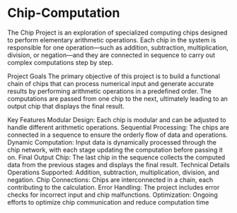 # Chip-Computation
The Chip Project is an exploration of specialized computing chips designed to perform elementary arithmetic operations. Each chip in the system is responsible for one operation—such as addition, subtraction, multiplication, division, or negation—and they are connected in sequence to carry out complex computations step by step.

Project Goals
The primary objective of this project is to build a functional chain of chips that can process numerical input and generate accurate results by performing arithmetic operations in a predefined order. The computations are passed from one chip to the next, ultimately leading to an output chip that displays the final result.

Key Features
Modular Design: Each chip is modular and can be adjusted to handle different arithmetic operations.
Sequential Processing: The chips are connected in a sequence to ensure the orderly flow of data and operations.
Dynamic Computation: Input data is dynamically processed through the chip network, with each stage updating the computation before passing it on.
Final Output Chip: The last chip in the sequence collects the computed data from the previous stages and displays the final result.
Technical Details
Operations Supported: Addition, subtraction, multiplication, division, and negation.
Chip Connections: Chips are interconnected in a chain, each contributing to the calculation.
Error Handling: The project includes error checks for incorrect input and chip malfunctions.
Optimization: Ongoing efforts to optimize chip communication and reduce computation time
